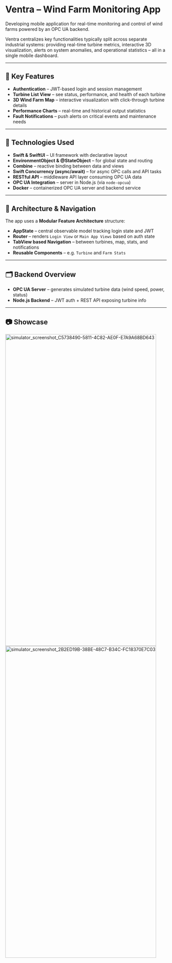 # Ventra – Wind Farm Monitoring App

Developing mobile application for real-time monitoring and control of wind farms powered by an OPC UA backend.

Ventra centralizes key functionalities typically split across separate industrial systems: providing real-time turbine metrics, interactive 3D visualization, alerts on system anomalies, and operational statistics – all in a single mobile dashboard.

---

## 🔑 Key Features

- **Authentication** – JWT-based login and session management
- **Turbine List View** – see status, performance, and health of each turbine
- **3D Wind Farm Map** – interactive visualization with click-through turbine details
- **Performance Charts** – real-time and historical output statistics
- **Fault Notifications** – push alerts on critical events and maintenance needs

---

## 🚀 Technologies Used

- **Swift & SwiftUI** – UI framework with declarative layout
- **EnvironmentObject & @StateObject** – for global state and routing
- **Combine** – reactive binding between data and views
- **Swift Concurrency (async/await)** – for async OPC calls and API tasks
- **RESTful API** – middleware API layer consuming OPC UA data
- **OPC UA Integration** – server in Node.js (via `node-opcua`)
- **Docker** – containerized OPC UA server and backend service

---

## 🔧 Architecture & Navigation

The app uses a **Modular Feature Architecture** structure:

- **AppState** – central observable model tracking login state and JWT
- **Router** – renders `Login View` or `Main App Views` based on auth state
- **TabView based Navigation** – between turbines, map, stats, and notifications
- **Reusable Components** – e.g. `Turbine` and `Farm Stats`

---

## 🗂️ Backend Overview

- **OPC UA Server** – generates simulated turbine data (wind speed, power, status)
- **Node.js Backend** – JWT auth + REST API exposing turbine info

---


## 📷 Showcase


<img width="471" height="971" alt="simulator_screenshot_C5738490-5811-4C82-AE0F-E7A9A68BD643" src="https://github.com/user-attachments/assets/2b69312b-9cee-4296-93b8-1e2428510a7f" />
<img width="471" height="971" alt="simulator_screenshot_2B2ED19B-38BE-48C7-B34C-FC18370E7C03" src="https://github.com/user-attachments/assets/c25c99ef-70be-4750-a7db-3711a5b7665a" />

